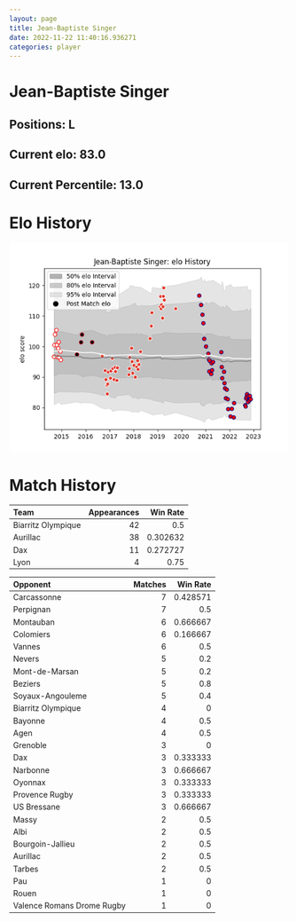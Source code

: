 ```yaml
---  
layout: page  
title: Jean-Baptiste Singer  
date: 2022-11-22 11:40:16.936271  
categories: player  
---
```

# Jean-Baptiste Singer

## Positions: L

## Current elo: 83.0

## Current Percentile: 13.0

# Elo History


![elo history](history_Jean-BaptisteSinger.png)
# Match History


| Team               |   Appearances |   Win Rate |
|:-------------------|--------------:|-----------:|
| Biarritz Olympique |            42 |   0.5      |
| Aurillac           |            38 |   0.302632 |
| Dax                |            11 |   0.272727 |
| Lyon               |             4 |   0.75     |

| Opponent                   |   Matches |   Win Rate |
|:---------------------------|----------:|-----------:|
| Carcassonne                |         7 |   0.428571 |
| Perpignan                  |         7 |   0.5      |
| Montauban                  |         6 |   0.666667 |
| Colomiers                  |         6 |   0.166667 |
| Vannes                     |         6 |   0.5      |
| Nevers                     |         5 |   0.2      |
| Mont-de-Marsan             |         5 |   0.2      |
| Beziers                    |         5 |   0.8      |
| Soyaux-Angouleme           |         5 |   0.4      |
| Biarritz Olympique         |         4 |   0        |
| Bayonne                    |         4 |   0.5      |
| Agen                       |         4 |   0.5      |
| Grenoble                   |         3 |   0        |
| Dax                        |         3 |   0.333333 |
| Narbonne                   |         3 |   0.666667 |
| Oyonnax                    |         3 |   0.333333 |
| Provence Rugby             |         3 |   0.333333 |
| US Bressane                |         3 |   0.666667 |
| Massy                      |         2 |   0.5      |
| Albi                       |         2 |   0.5      |
| Bourgoin-Jallieu           |         2 |   0.5      |
| Aurillac                   |         2 |   0.5      |
| Tarbes                     |         2 |   0.5      |
| Pau                        |         1 |   0        |
| Rouen                      |         1 |   0        |
| Valence Romans Drome Rugby |         1 |   0        |